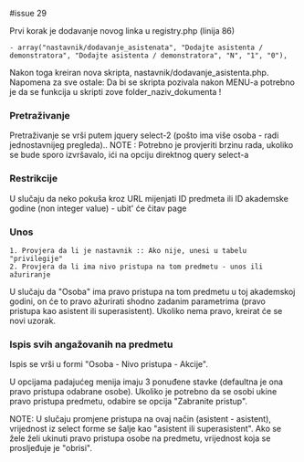 #issue 29

Prvi korak je dodavanje novog linka u registry.php (linija 86)

    - array("nastavnik/dodavanje_asistenata", "Dodajte asistenta / demonstratora", "Dodajte asistenta / demonstratora", "N", "1", "0"),
    
Nakon toga kreiran nova skripta, nastavnik/dodavanje_asistenta.php. Napomena za sve ostale: Da bi se skripta pozivala nakon 
MENU-a potrebno je da se funkcija u skripti zove folder_naziv_dokumenta !

### Pretraživanje

Pretraživanje se vrši putem jquery select-2 (pošto ima više osoba - radi jednostavnijeg pregleda).. 
NOTE : Potrebno je provjeriti brzinu rada, ukoliko se bude sporo izvršavalo, ići na opciju direktnog query select-a

### Restrikcije

U slučaju da neko pokuša kroz URL mijenjati ID predmeta ili ID akademske godine (non integer value) - ubit' će čitav page

### Unos

    1. Provjera da li je nastavnik :: Ako nije, unesi u tabelu "privilegije"
    2. Provjera da li ima nivo pristupa na tom predmetu - unos ili ažuriranje
    
U slučaju da "Osoba" ima pravo pristupa na tom predmetu u toj akademskoj godini, on će to pravo ažurirati shodno 
zadanim parametrima (pravo pristupa kao asistent ili superasistent). Ukoliko nema pravo, kreirat će se novi uzorak.

### Ispis svih angažovanih na predmetu

Ispis se vrši u formi "Osoba - Nivo pristupa - Akcije".

U opcijama padajućeg menija imaju 3 ponuđene stavke (defaultna je ona pravo pristupa odabrane osobe). Ukoliko je potrebno 
da se osobi ukine pravo pristupa predmetu, odabire se opcija "Zabranite pristup".

NOTE: U slučaju promjene pristupa na ovaj način (asistent - asistent), vrijednost iz select forme se šalje kao "asistent ili superasistent". 
Ako se žele želi ukinuti pravo pristupa osobe na predmetu, vrijednost koja se prosljeđuje je "obrisi".


    
